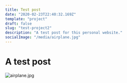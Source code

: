 ```yaml
---
title: Test post
date: "2020-02-23T22:40:32.169Z"
template: "project"
draft: false
slug: "test-project2"
description: "A test post for this personal website."
socialImage: "/media/airplane.jpg"
---
```


# A test post

![airplane.jpg](/media/airplane.jpg)
